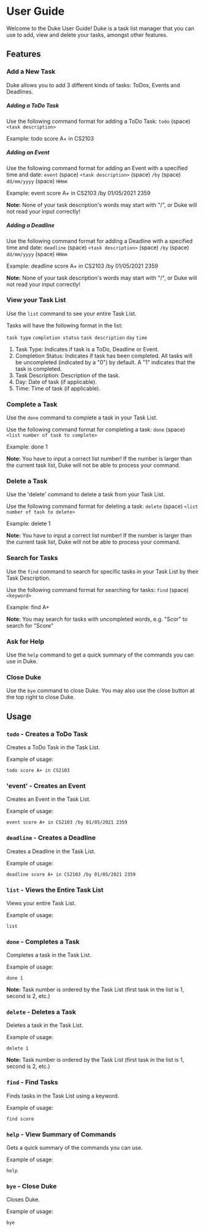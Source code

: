 # User Guide
Welcome to the Duke User Guide! Duke is a task list manager that you
can use to add, view and delete your tasks, amongst other features.

## Features 

### Add a New Task
Duke allows you to add 3 different kinds of tasks: ToDos, Events and Deadlines.

##### Adding a ToDo Task
Use the following command format for adding a ToDo Task: `todo` (space) `<task description>`

Example: todo score A+ in CS2103

##### Adding an Event
Use the following command format for adding an Event with a specified time and date: 
`event` (space) `<task description>` (space) `/by` (space) `dd/mm/yyyy` (space) `HHmm`

Example: event score A+ in CS2103 /by 01/05/2021 2359

**Note:** None of your task description's words may start with "/", or Duke will not read your input correctly!

##### Adding a Deadline
Use the following command format for adding a Deadline with a specified time and date:
`deadline` (space) `<task description>` (space) `/by` (space) `dd/mm/yyyy` (space) `HHmm`

Example: deadline score A+ in CS2103 /by 01/05/2021 2359

**Note:** None of your task description's words may start with "/", or Duke will not read your input correctly!

### View your Task List
Use the `list` command to see your entire Task List.

Tasks will have the following format in the list:

`task type` `completion status` `task description` `day` `time`

1. Task Type: Indicates if task is a ToDo, Deadline or Event.
1. Completion Status: Indicates if task has been completed. All tasks will be uncompleted 
   (indicated by a "0") by default. A "1" indicates that the task is completed.
1. Task Description: Description of the task.
1. Day: Date of task (if applicable).
1. Time: Time of task (if applicable).

### Complete a Task
Use the `done` command to complete a task in your Task List.

Use the following command format for completing a task: `done` (space) `<list number of task to complete>`

Example: done 1

**Note:** You have to input a correct list number! If the number is larger than the current task list, Duke will
not be able to process your command.

### Delete a Task
Use the 'delete' command to delete a task from your Task List.

Use the following command format for deleting a task: `delete` (space) `<list number of task to delete>`

Example: delete 1

**Note:** You have to input a correct list number! If the number is larger than the current task list, Duke will
not be able to process your command.

### Search for Tasks
Use the `find` command to search for specific tasks in your Task List by their Task Description.

Use the following command format for searching for tasks: `find` (space) `<keyword>`

Example: find A+

**Note:** You may search for tasks with uncompleted words, e.g. "Scor" to search for "Score"

### Ask for Help
Use the `help` command to get a quick summary of the commands you can use in Duke.

### Close Duke
Use the `bye` command to close Duke. You may also use the close button at the top right to close Duke.

## Usage

### `todo` - Creates a ToDo Task

Creates a ToDo Task in the Task List.

Example of usage: 

`todo score A+ in CS2103`

### 'event' - Creates an Event

Creates an Event in the Task List.

Example of usage:

`event score A+ in CS2103 /by 01/05/2021 2359`

### `deadline` - Creates a Deadline

Creates a Deadline in the Task List.

Example of usage:

`deadline score A+ in CS2103 /by 01/05/2021 2359`

### `list` - Views the Entire Task List

Views your entire Task List.

Example of usage:

`list`

### `done` - Completes a Task

Completes a task in the Task List.

Example of usage:

`done 1`

**Note:** Task number is ordered by the Task List 
(first task in the list is 1, second is 2, etc.)

### `delete` - Deletes a Task

Deletes a task in the Task List.

Example of usage:

`delete 1`

**Note:** Task number is ordered by the Task List
(first task in the list is 1, second is 2, etc.)

### `find` - Find Tasks

Finds tasks in the Task List using a keyword.

Example of usage:

`find score`

### `help` - View Summary of Commands

Gets a quick summary of the commands you can use.

Example of usage:

`help`

### `bye` - Close Duke

Closes Duke.

Example of usage:

`bye`
